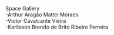 Space Gallery</br>
-Arthur Aragão Mattei Moraes</br>
-Victor Cavalcante Vieira</br>
-Karlisson Brendo de Brito Ribeiro Ferreira
